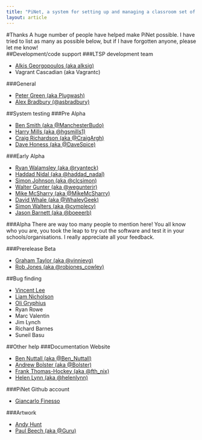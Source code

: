```yaml
---
title: "PiNet, a system for setting up and managing a classroom set of Raspberry Pis."
layout: article
---
```


#Thanks
A huge number of people have helped make PiNet possible. I have tried to list as many as possible below, but if I have forgotten anyone, please let me know!   
##Development/code support
###LTSP development team
- [Alkis Georgopoulos (aka alksig)](https://wiki.ubuntu.com/AlkisGeorgopoulos)
- Vagrant Cascadian (aka Vagrantc)   

###General
- [Peter Green (aka Plugwash)](http://www.p10link.net/plugwash/)
- [Alex Bradbury (@asbradbury)](https://twitter.com/asbradbury)

##System testing
###Pre Alpha
   
- [Ben Smith (aka @ManchesterBudo)](https://twitter.com/ManchesterBudo)
- [Harry Mills (aka @hgsmills1)](https://twitter.com/hgsmills1)
- [Craig Richardson (aka @CraigArgh)](https://twitter.com/CraigArgh)
- [Dave Honess (aka @DaveSpice)](https://twitter.com/dave_spice)

###Early Alpha
   
- [Ryan Walamsley (aka @ryanteck)](https://twitter.com/ryanteck)
- [Haddad Nidal (aka @haddad_nadal)](https://twitter.com/haddad_nidal)
- [Simon Johnson (aka @clcsimon)](https://twitter.com/clcsimon)
- [Walter Gunter (aka @wegunterjr)](https://twitter.com/wegunterjr)
- [Mike McSharry (aka @MikeMcSharry)](https://twitter.com/MikeMcSharry) 
- [David Whale (aka @WhaleyGeek)](https://twitter.com/whaleygeek)
- [Simon Walters (aka @cymplecy)](https://twitter.com/cymplecy)
- [Jason Barnett (aka @boeeerb)](https://twitter.com/boeeerb)

###Alpha
There are way too many people to mention here! You all know who you are, you took the leap to try out the software and test it in your schools/organisations. I really appreciate all your feedback.

###Prerelease Beta
- [Graham Taylor (aka @vinnievg)](https://twitter.com/vinnievg)
- [Rob Jones (aka @robjones_cowley)](https://twitter.com/robjones_cowley)

##Bug finding
 - [Vincent Lee](https://vlee.me/)
 - [Liam Nicholson](http://lia.mn/)
 - [Oli Gryphius](http://fuglu.org/)
 - Ryan Rowe
 - Marc Valentin
 - Jim Lynch
 - Richard Barnes
 - Suneil Basu
 
##Other help
###Documentation Website
- [Ben Nuttall (aka @Ben_Nuttall)](https://twitter.com/ben_nuttall)
- [Andrew Bolster (aka @Bolster)](https://twitter.com/bolster)
- [Frank Thomas-Hockey (aka @fth_nix)](https://twitter.com/fth_nix)
- [Helen Lynn (aka @helenlynn)](https://twitter.scom/helenlynn)

###PiNet Github account
- [Giancarlo Finesso](http://www.pinet.it/index.php/it/)

###Artwork
- [Andy Hunt](http://www.andyhunt.com/)
- [Paul Beech (aka @Guru)](https://twitter.com/guru)
